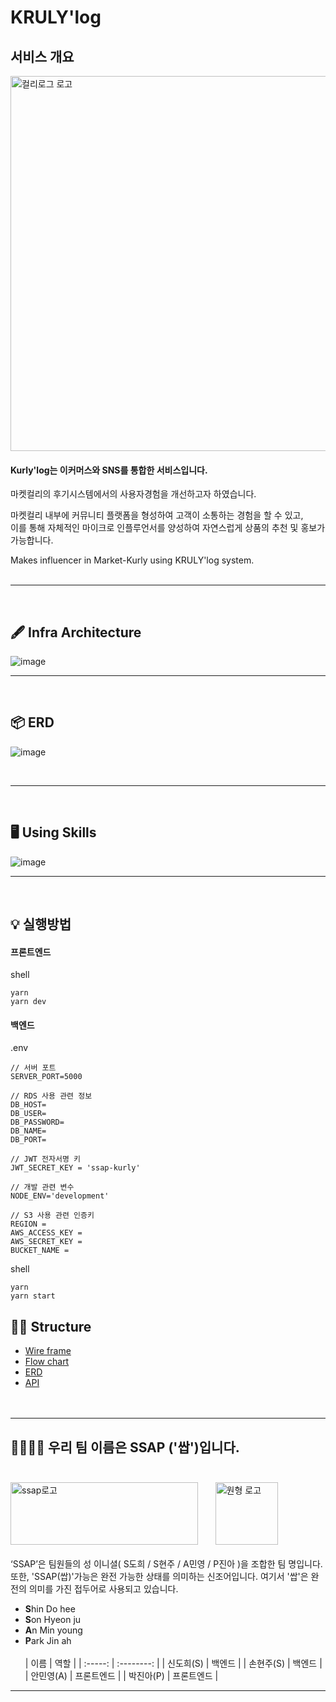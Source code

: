 # KRULY'log

## 서비스 개요

<img src="file:///Users/shj/Desktop/Snipaste_2022-08-23_21-01-25.png" alt="컬리로그 로고" width="600" >

#### Kurly'log는 이커머스와 SNS를 통합한 서비스입니다.<br />

마켓컬리의 후기시스템에서의 사용자경험을 개선하고자 하였습니다.<br />

마켓컬리 내부에 커뮤니티 플랫폼을 형성하여 고객이 소통하는 경험을 할 수 있고, <br />
이를 통해 자체적인 마이크로 인플루언서를 양성하여 자연스럽게 상품의 추천 및 홍보가 가능합니다.

Makes influencer in Market-Kurly using KRULY'log system.<br /><br />

<hr /><br />

## 🖋 Infra Architecture

![image](https://user-images.githubusercontent.com/61112694/186138201-f4538edc-be93-4757-9d23-246f0ad72e01.png)

<hr /><br />

## 📦 ERD

![image](https://cdn.discordapp.com/attachments/979000955657945131/1011594777973751829/unknown.png)

<br />

<hr /><br />

## 🖥 Using Skills

![image](https://cdn.discordapp.com/attachments/979000955657945131/1011593259635716217/skillstack.png)

<hr /><br />

## 💡 실행방법

#### 프론트엔드

shell

```shell
yarn
yarn dev
```

#### 백엔드

.env

```
// 서버 포트
SERVER_PORT=5000

// RDS 사용 관련 정보
DB_HOST=
DB_USER=
DB_PASSWORD=
DB_NAME=
DB_PORT=

// JWT 전자서명 키
JWT_SECRET_KEY = 'ssap-kurly'

// 개발 관련 변수
NODE_ENV='development'

// S3 사용 관련 인증키
REGION =
AWS_ACCESS_KEY =
AWS_SECRET_KEY =
BUCKET_NAME =
```

shell

```shell
yarn
yarn start
```

## ✍🏼 Structure

- [Wire frame](https://www.figma.com/file/pSbjxnNH4YSfBlJqjo4fqS/SSAP?node-id=0%3A1)<br />
- [Flow chart](https://www.figma.com/file/1GyGG6TfHAF3B0meHGpoyZ/%EC%BB%AC%EB%A6%AC-log---%ED%94%8C%EB%A1%9C%EC%9A%B0?node-id=0%3A1)
- [ERD](https://www.erdcloud.com/d/CbLoq2KQTdoZ6RPnQ)
- [API](https://chipped-cookie-c3b.notion.site/API-c91a0d7c2a1d4df5a900039ed8c28ad7)<br /><br /><BR />
<hr />

## 👨‍👨‍👧‍👧 우리 팀 이름은 <b>SSAP</b> ('쌉')입니다. <br /> <br />

<img src="https://user-images.githubusercontent.com/97212459/185301108-05805298-8f35-47b5-a617-dd620e00ab34.png" width="300" height="100" alt="ssap로고"> &nbsp;&nbsp;&nbsp;&nbsp;&nbsp;
<img src="file:///Users/shj/Documents/%E1%84%8F%E1%85%A5%E1%86%AF%E1%84%85%E1%85%B5%20%E1%84%92%E1%85%A2%E1%84%8F%E1%85%A5%E1%84%90%E1%85%A9%E1%86%AB/kurly_ssap_logo_circle.png" alt="원형 로고" width="100">
<br /><br />
‘SSAP’은 팀원들의 성 이니셜( S도희 / S현주 / A민영 / P진아 )을 조합한 팀 명입니다.<br />
또한, 'SSAP(쌉)'가능은 완전 가능한 상태를 의미하는 신조어입니다. 여기서 '쌉'은 완전의 의미를 가진 접두어로 사용되고 있습니다. <br />

- <B>S</B>hin Do hee <br />
- <B>S</B>on Hyeon ju <br />
- <B>A</B>n Min young
- <B>P</B>ark Jin ah
  <br /><br />
  | 이름 | 역할 |
  | :-----: | :--------: |
  | 신도희(S) | 백엔드 |
  | 손현주(S) | 백엔드 |
  | 안민영(A) | 프론트엔드 |
  | 박진아(P) | 프론트엔드 |

<hr /><br /><br />
